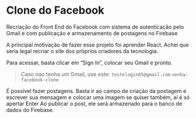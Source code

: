 # Clone do Facebook

Recriação do Front End do Facebook com sistema de autenticação pelo Gmail e com publicação e armazenamento de postagens no Firebase 

A principal motivação de fazer esse projeto foi aprender React. Achei que seria legal recriar o site dos próprios criadores da tecnologia.

Para acessar, basta clicar em “Sign In”, colocar seu Gmail e pronto.

> Caso nao tenha um Gmail, use este:
  `testelogin05@gmail.com`
  `senha: facebook-clone`
 

É possível fazer postagens. Basta ir ao campo de criação da postagem e escrever sua mensagem e colocar uma imagem se quiser também, aí é só apertar Enter
Ao publicar o post, ele será armazenado para o banco de dados do Firebase.
